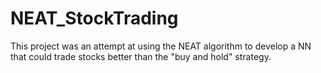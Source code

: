 # NEAT_StockTrading
This project was an attempt at using the NEAT algorithm to develop a NN that could trade stocks better than the "buy and hold" strategy.
